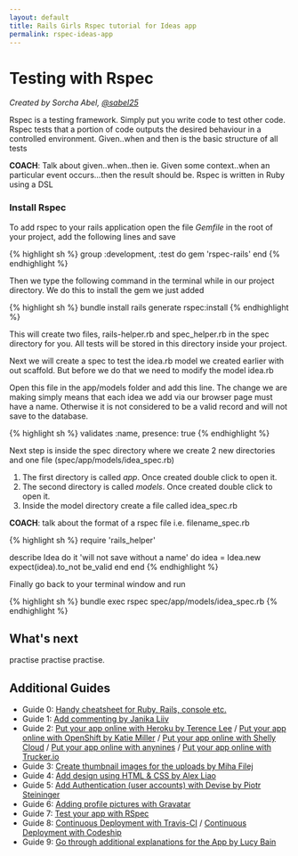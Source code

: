```yaml
---
layout: default
title: Rails Girls Rspec tutorial for Ideas app
permalink: rspec-ideas-app
---
```


# Testing with Rspec

*Created by Sorcha Abel, [@sabel25](https://twitter.com/sabel25)*

Rspec is a testing framework. Simply put you write code to test other code. Rspec tests that a portion of code outputs the desired behaviour in a controlled environment. Given..when and then is the
basic structure of all tests

__COACH__: Talk about given..when..then ie. Given some context..when an particular event occurs...then the result should be. Rspec is written in Ruby using a DSL

### Install Rspec

To add rspec to your rails application open the file *Gemfile* in the root of your project, add the following lines and save

{% highlight sh %}
group :development, :test do
  gem 'rspec-rails'
end
{% endhighlight %}

Then we type the following command in the terminal while in our project directory. We do this to install the gem we just added

{% highlight sh %}
bundle install
rails generate rspec:install
{% endhighlight %}

This will create two files, rails-helper.rb and spec_helper.rb in the spec directory for you. All tests will be stored in this directory inside your project.

Next we will create a spec to test the idea.rb model we created earlier with out scaffold. But before we do that we need to modify the model idea.rb

Open this file in the app/models folder and add this line. The change we are making simply means that each idea we add via our browser page must have a name. Otherwise it is not considered to be a valid record and will not save to the database.

{% highlight sh %}
validates :name, presence: true
{% endhighlight %}

Next step is inside the spec directory where we create 2 new directories and one file (spec/app/models/idea_spec.rb)
1. The first directory is called *app*. Once created double click to open it.
2. The second directory is called *models*. Once created double click to open it.
3. Inside the model directory create a file called idea_spec.rb

__COACH__: talk about the format of a rspec file i.e. filename_spec.rb

{% highlight sh %}
require 'rails_helper'

describe Idea do
  it 'will not save without a name' do
    idea = Idea.new
    expect(idea).to_not be_valid
  end
end
{% endhighlight %}

Finally go back to your terminal window and run

{% highlight sh %}
bundle exec rspec spec/app/models/idea_spec.rb
{% endhighlight %}

## What's next
practise practise practise.

## Additional Guides

* Guide 0: [Handy cheatsheet for Ruby, Rails, console etc.](https://github.com/PragTob/rails-beginner-cheatsheet)
* Guide 1: [Add commenting by Janika Liiv](/commenting)
* Guide 2: [Put your app online with Heroku by Terence Lee](/heroku) / [Put your app online with OpenShift by Katie Miller](/openshift) / [Put your app online with Shelly Cloud](/shellycloud) / [Put your app online with anynines](/anynines) / [Put your app online with Trucker.io](/trucker)
* Guide 3: [Create thumbnail images for the uploads by Miha Filej](/thumbnails)
* Guide 4: [Add design using HTML &amp; CSS by Alex Liao](/design)
* Guide 5: [Add Authentication (user accounts) with Devise by Piotr Steininger](/devise/)
* Guide 6: [Adding profile pictures with Gravatar](/gravatar)
* Guide 7: [Test your app with RSpec](/testing-rspec)
* Guide 8: [Continuous Deployment with Travis-CI](/continuous-travis) / [Continuous Deployment with Codeship](/continuous)
* Guide 9: [Go through additional explanations for the App by Lucy Bain](https://github.com/lbain/railsgirls)


